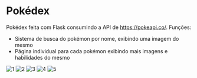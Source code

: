 # Pokédex
Pokédex feita com Flask consumindo a API de https://pokeapi.co/. Funções:
- Sistema de busca do pokémon por nome, exibindo uma imagem do mesmo
- Página individual para cada pokémon exibindo mais imagens e habilidades do mesmo


![1](https://user-images.githubusercontent.com/98183878/212579149-f812abf3-d3c2-4f23-b273-e570704c7ea2.png)
![2](https://user-images.githubusercontent.com/98183878/212579147-2c0b00d6-cffc-4684-9237-8f6bb3808d71.png)
![3](https://user-images.githubusercontent.com/98183878/212579145-92eb5c6d-080d-42e9-bfe7-53b38a35ed86.png)
![4](https://user-images.githubusercontent.com/98183878/212579154-dfe00633-1898-433a-b5a0-87f060f50cd9.png)
![5](https://user-images.githubusercontent.com/98183878/212579153-2e5f83af-bb09-4216-9c4c-fd9041babf6c.png)
